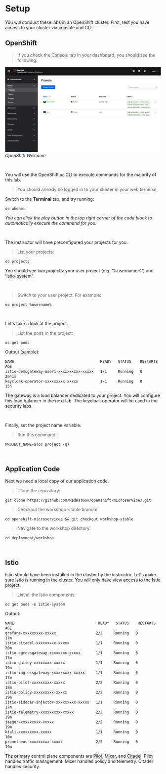 # Setup

You will conduct these labs in an OpenShift cluster.  First, test you have access to your cluster via console and CLI.

## OpenShift

<blockquote>
<i class="fa fa-desktop"></i> If you check the Console tab in your dashboard, you should see the following:
</blockquote>

<img src="images/openshift-welcome.png" width="1024"><br/>
 *OpenShift Welcome*

<br>

You will use the OpenShift `oc` CLI  to execute commands for the majority of this lab.  


<blockquote>
<i class="fa fa-terminal"></i> You should already be logged in to your cluster in your web terminal.
</blockquote>

Switch to the **Terminal** tab, and try running:

```execute
oc whoami
```
*You can click the play button in the top right corner of the code block to automatically execute the command for you.*

<br>

The instructor will have preconfigured your projects for you.

<blockquote>
<i class="fa fa-terminal"></i> List your projects:
</blockquote>

```execute
oc projects
```

You should see two projects: your user project (e.g. '%username%') and 'istio-system'.  

<br>

<blockquote>
<i class="fa fa-terminal"></i> Switch to your user project.  For example:
</blockquote>

```execute
oc project %username%
```

<br>

Let's take a look at the project.

<blockquote>
<i class="fa fa-terminal"></i> List the pods in the project:
</blockquote>

```execute
oc get pods
```

Output (sample):

```
NAME                                       READY   STATUS    RESTARTS   AGE
istio-demogateway-user1-xxxxxxxxxx-xxxxx   1/1     Running   0          2m41s
keycloak-operator-xxxxxxxxx-xxxxx          1/1     Running   0          15h
```

The gateway is a load balancer dedicated to your project.  You will configure this load balancer in the next lab.  The keycloak operator will be used in the security labs.

<br>

Finally, set the project name variable.

<blockquote>
<i class="fa fa-terminal"></i>
Run this command:
</blockquote>

```execute
PROJECT_NAME=$(oc project -q)
```

<br>

## Application Code
Next we need a local copy of our application code.

<blockquote>
<i class="fa fa-terminal"></i> Clone the repository:
</blockquote>

```execute
git clone https://github.com/RedHatGov/openshift-microservices.git
```

<blockquote>
<i class="fa fa-terminal"></i> Checkout the workshop-stable branch:
</blockquote>

```execute
cd openshift-microservices && git checkout workshop-stable
```

<blockquote>
<i class="fa fa-terminal"></i>
Navigate to the workshop directory:
</blockquote>

```execute
cd deployment/workshop
```

<br>

## Istio
Istio should have been installed in the cluster by the instructor.  Let's make sure Istio is running in the cluster.  You will only have view access to the Istio project.

<blockquote>
<i class="fa fa-terminal"></i>
List all the Istio components:
</blockquote>

```execute
oc get pods -n istio-system
```

Output:

```
NAME                                      READY   STATUS    RESTARTS   AGE
grafana-xxxxxxxxx-xxxxx                  2/2     Running   0          17m
istio-citadel-xxxxxxxxx-xxxxx            1/1     Running   0          20m
istio-egressgateway-xxxxxxxx-xxxxx       1/1     Running   0          17m
istio-galley-xxxxxxxx-xxxxx              1/1     Running   0          19m
istio-ingressgateway-xxxxxxxxx-xxxxx     1/1     Running   0          17m
istio-pilot-xxxxxxxxx-xxxxx              2/2     Running   0          18m
istio-policy-xxxxxxxxx-xxxxx             2/2     Running   0          19m
istio-sidecar-injector-xxxxxxxxx-xxxxx   1/1     Running   0          17m
istio-telemetry-xxxxxxxxx-xxxxx          2/2     Running   0          19m
jaeger-xxxxxxxxx-xxxxx                   2/2     Running   0          19m
kiali-xxxxxxxxx-xxxxx                    1/1     Running   0          16m
prometheus-xxxxxxxxx-xxxxx               2/2     Running   0          19m
```

The primary control plane components are [Pilot][1], [Mixer][2], and [Citadel][3].  Pilot handles traffic management.  Mixer handles policy and telemetry.  Citadel handles security.

[1]: https://istio.io/docs/concepts/traffic-management/
[2]: https://istio.io/docs/concepts/observability/
[3]: https://istio.io/docs/concepts/security/
